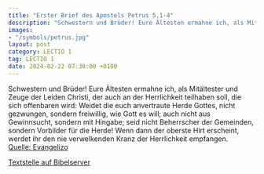 ```yaml
---
title: "Erster Brief des Apostels Petrus 5,1-4"
description: "Schwestern und Brüder! Eure Ältesten ermahne ich, als Mitältester und Zeuge der Leiden Christi, der auch an der Herrlichkeit teilhaben soll, die sich offenbaren wird: Weidet die euch anvertraute Herde Gottes, nicht gezwungen, sondern freiwillig, wie Gott es will; auch nicht aus G...."
images:
- "/symbols/petrus.jpg"
layout: post
category: LECTIO 1
tag: LECTIO 1
date: 2024-02-22 07:30:00 +0100
---
```

Schwestern und Brüder! Eure Ältesten ermahne ich, als Mitältester und Zeuge der Leiden Christi, der auch an der Herrlichkeit teilhaben soll, die sich offenbaren wird:
Weidet die euch anvertraute Herde Gottes, nicht gezwungen, sondern freiwillig, wie Gott es will; auch nicht aus Gewinnsucht, sondern mit Hingabe;
seid nicht Beherrscher der Gemeinden, sondern Vorbilder für die Herde!
Wenn dann der oberste Hirt erscheint, werdet ihr den nie verwelkenden Kranz der Herrlichkeit empfangen.<!--more--><br>
[Quelle: Evangelizo](https://evangeliumtagfuertag.org/DE/gospel)

[Textstelle auf Bibelserver](https://www.bibleserver.com/EU/1.Petrus5,1-4)
